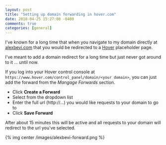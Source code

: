 ```yaml
---
layout: post
title: "Setting up domain forwarding in hover.com"
date: 2018-04-25 15:27:08 -0400
comments: true
categories: [general]
---
```


I've known for a long time that when you navigate to my domain directly at [alexbevi.com](http://alexbevi.com) that you would be redirected to a [Hover](https://www.hover.com) placeholder page.

I've meant to add a domain redirect for a long time but just never got around to it ... until now.

If you log into your Hover control console at `https://www.hover.com/control_panel/domain/<your domain>`, you can just add the forward from the *Mangage Forwards* section.

* Click **Create a Forward**
* Select from the dropdown list
* Enter the full url (http://...) you would like requests to your domain to go to
* Click **Save Forward**

After about 15 minutes this will be active and all requests to your domain will redirect to the url you've selected.

{% img center /images/alexbevi-forward.png %}
